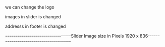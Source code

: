we can change the logo

images in slider is changed

addresss in footer is changed

---------------------------------Slider Image size in Pixels 1920 x 836---------------------------------------
